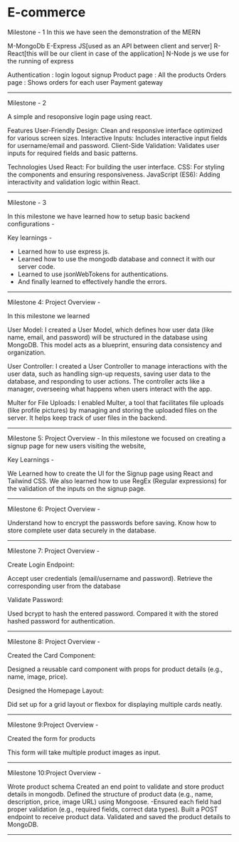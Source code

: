 # E-commerce

Milestone - 1 
In this we have seen the demonstration of the MERN

M-MongoDb
E-Express JS[used as an API between client and server]
R-React[this will be our client in case of the application]
N-Node js we use for the running of express

Authentication : login logout signup
Product page : All the products 
Orders page : Shows orders for each user
Payment gateway

------------------------------------------------------------------------------------------------------------------------------------------------------------------------------

Milestone - 2

A simple and resoponsive login page using react.

Features
User-Friendly Design: Clean and responsive interface optimized for various screen sizes. Interactive Inputs: Includes interactive input fields for username/email and password. Client-Side Validation: Validates user inputs for required fields and basic patterns.

Technologies Used
React: For building the user interface. CSS: For styling the components and ensuring responsiveness. JavaScript (ES6): Adding interactivity and validation logic within React.

------------------------------------------------------------------------------------------------------------------------------------------------------------------------------

Milestone - 3

In this milestone we have learned how to setup basic backend configurations - 

Key learnings -

- Learned how to use express js.
- Learned how to use the mongodb database and connect it with our server code.
- Learned to use jsonWebTokens for authentications.
- And finally learned to effectively handle the errors.

------------------------------------------------------------------------------------------------------------------------------------------------------------------------------

Milestone 4: Project Overview -

In this milestone we learned

User Model: I created a User Model, which defines how user data (like name, email, and password) will be structured in the database using MongoDB. This model acts as a blueprint, ensuring data consistency and organization.

User Controller: I created a User Controller to manage interactions with the user data, such as handling sign-up requests, saving user data to the database, and responding to user actions. The controller acts like a manager, overseeing what happens when users interact with the app.

Multer for File Uploads: I enabled Multer, a tool that facilitates file uploads (like profile pictures) by managing and storing the uploaded files on the server. It helps keep track of user files in the backend.

------------------------------------------------------------------------------------------------------------------------------------------------------------------------------

Milestone 5: Project Overview -
In this milestone we focused on creating a signup page for new users visiting the website,

Key Learnings -

We Learned how to create the UI for the Signup page using React and Tailwind CSS.
We also learned how to use RegEx (Regular expressions) for the validation of the inputs on the signup page.

------------------------------------------------------------------------------------------------------------------------------------------------------------------------------

Milestone 6: Project Overview -

Understand how to encrypt the passwords before saving.
Know how to store complete user data securely in the database.

------------------------------------------------------------------------------------------------------------------------------------------------------------------------------

Milestone 7: Project Overview -

Create Login Endpoint:

Accept user credentials (email/username and password).
Retrieve the corresponding user from the database

Validate Password:

Used bcrypt to hash the entered password.
Compared it with the stored hashed password for authentication.

-----------------------------------------------------------------------------------------------------------------------------------------------------------------------------

Milestone 8: Project Overview -

Created the Card Component:

Designed a reusable card component with props for product details (e.g., name, image, price).

Designed the Homepage Layout:

Did set up for a grid layout or flexbox for displaying multiple cards neatly.

-----------------------------------------------------------------------------------------------------------------------------------------------------------------------------

Milestone 9:Project Overview -

Created the form for products

This form will take multiple product images as input.

-----------------------------------------------------------------------------------------------------------------------------------------------------------------------------

Milestone 10:Project Overview -

Wrote product schema
Created an end point to validate and store product details in mongodb.
Defined the structure of product data (e.g., name, description, price, image URL) using Mongoose. -Ensured each field had proper validation (e.g., required fields, correct data types).
Built a POST endpoint to receive product data.
Validated and saved the product details to MongoDB.

-----------------------------------------------------------------------------------------------------------------------------------------------------------------------------




